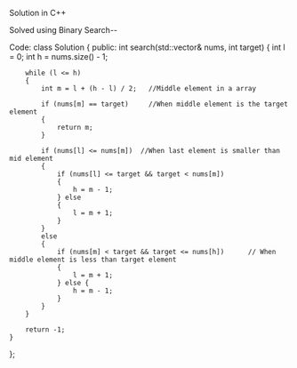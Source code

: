 Solution in C++

Solved using Binary Search--

Code:
class Solution {
public:
    int search(std::vector<int>& nums, int target)
    {
        int l = 0;
        int h = nums.size() - 1;

        while (l <= h)
        {
            int m = l + (h - l) / 2;   //Middle element in a array

            if (nums[m] == target)     //When middle element is the target element
            {
                return m;
            }

            if (nums[l] <= nums[m])  //When last element is smaller than mid element
            {
                if (nums[l] <= target && target < nums[m])  
                {
                    h = m - 1;
                } else
                {
                    l = m + 1;
                }
            } 
            else 
            {
                if (nums[m] < target && target <= nums[h])      // When middle element is less than target element
                {
                    l = m + 1;
                } else {
                    h = m - 1;
                }
            }
        }

        return -1;
    }
};